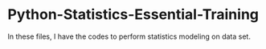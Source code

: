 # Python-Statistics-Essential-Training
In these files, I have the codes to perform statistics modeling on data set.
